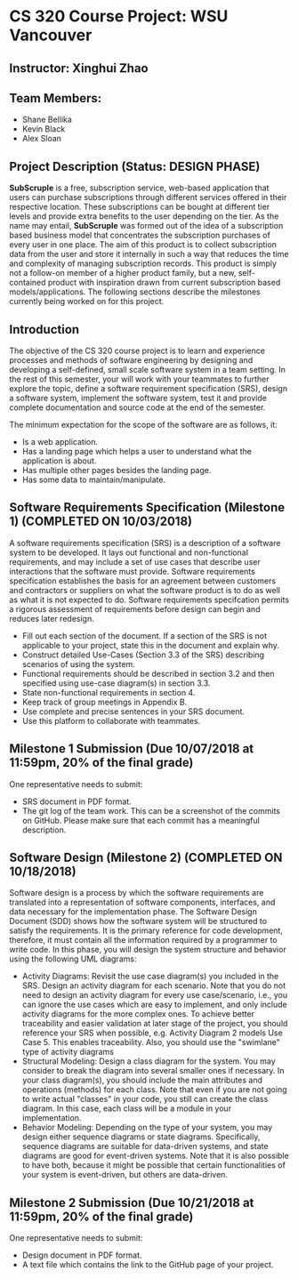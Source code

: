 # CS 320 Course Project: WSU Vancouver
## Instructor: Xinghui Zhao
## Team Members:
  - Shane Bellika
  - Kevin Black
  - Alex Sloan

## Project Description (Status: DESIGN PHASE)
**SubScruple** is a free, subscription service, web-based application that users can purchase subscriptions through different services offered in their respective location. These subscriptions can be bought at different tier levels and provide extra benefits to the user depending on the tier. As the name may entail, **SubScruple** was formed out of the idea of a subscription based business model that concentrates the subscription purchases of every user in one place. The aim of this product is to collect subscription data from the user and store it internally in such a way that reduces the time and complexity of managing subscription records. This product is simply not a follow-on member of a higher product family, but a new, self-contained product with inspiration drawn from current subscription based models/applications. The following sections describe the milestones currently being worked on for this project.

## Introduction
The objective of the CS 320 course project is to learn and experience processes and methods of software engineering by designing and developing a self-defined, small scale software system in a team setting. In the rest of this semester, your will work with your teammates to further explore the topic, define a software requirement specification (SRS), design a software system, implement the software system, test it and provide complete documentation and source code at the end of the semester.

The minimum expectation for the scope of the software are as follows, it: 
- Is a web application.
- Has a landing page which helps a user to understand what the application is about.
- Has multiple other pages besides the landing page.
- Has some data to maintain/manipulate.

## Software Requirements Specification (Milestone 1) (COMPLETED ON 10/03/2018)
  A software requirements specification (SRS) is a description of a software system to be developed. It lays out functional and non-functional requirements, and may include a set of use cases that describe user interactions that the software must provide.
  Software requirements specification establishes the basis for an agreement between customers and contractors or suppliers on what the software product is to do as well as what it is not expected to do. Software requirements specifcation permits a rigorous assessment of requirements before design can begin and reduces later redesign.
  - Fill out each section of the document. If a section of the SRS is not applicable to your project, state this in the document and explain why.
  - Construct detailed Use-Cases (Section 3.3 of the SRS) describing scenarios of using the system.
  - Functional requirements should be described in section 3.2 and then specified using use-case diagram(s) in section 3.3.
  - State non-functional requirements in section 4.
  - Keep track of group meetings in Appendix B.
  - Use complete and precise sentences in your SRS document.
  - Use this platform to collaborate with teammates.
  
## Milestone 1 Submission (Due 10/07/2018 at 11:59pm, 20% of the final grade)
One representative needs to submit:
  - SRS document in PDF format.
  - The git log of the team work. This can be a screenshot of the commits on GitHub. Please make sure that each commit has a meaningful description.

## Software Design (Milestone 2) (COMPLETED ON 10/18/2018)
  Software design is a process by which the software requirements are translated into a representation of software components, interfaces, and data necessary for the implementation phase. The Software Design Document (SDD) shows how the software system will be structured to satisfy the requirements. It is the primary reference for code development, therefore, it must contain all the information required by a programmer to write code. In this phase, you will design the system structure and behavior using the following UML diagrams:
  - Activity Diagrams: Revisit the use case diagram(s) you included in the SRS. Design an activity diagram for each scenario. Note that you do not need to design an activity diagram for every use case/scenario, i.e., you can ignore the use cases which are easy to implement, and only include activity diagrams for the more complex ones. To achieve better traceability and easier validation at later
stage of the project, you should reference your SRS when possible, e.g. Activity Diagram 2 models Use Case 5. This enables traceability. Also, you should use the "swimlane" type of
activity diagrams
  - Structural Modeling: Design a class diagram for the system. You may consider to break the diagram into several smaller ones if necessary. In your class diagram(s), you should include the main attributes and operations (methods) for each class. Note that even if you are not going to write actual "classes" in your code, you still can create the class diagram. In this case, each class will be a module in your implementation.
  - Behavior Modeling: Depending on the type of your system, you may design either sequence diagrams or state diagrams. Specifically, sequence diagrams are suitable for data-driven systems, and state diagrams are good for event-driven systems. Note that it is also possible to have both, because it might be possible that certain functionalities of your system is event-driven, but others are
data-driven.

## Milestone 2 Submission (Due 10/21/2018 at 11:59pm, 20% of the final grade)
One representative needs to submit:
  - Design document in PDF format.
  - A text file which contains the link to the GitHub page of your project.
